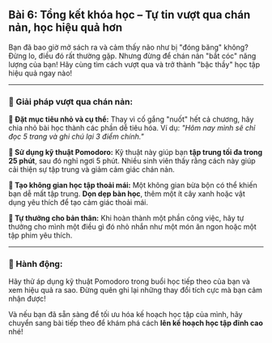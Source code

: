 ## Bài 6: Tổng kết khóa học – Tự tin vượt qua chán nản, học hiệu quả hơn

Bạn đã bao giờ mở sách ra và cảm thấy não như bị "đóng băng" không? Đừng lo, điều đó rất thường gặp. Nhưng đừng để chán nản "bắt cóc" năng lượng của bạn! Hãy cùng tìm cách vượt qua và trở thành "bậc thầy" học tập hiệu quả ngay nào!

---

### 📌 Giải pháp vượt qua chán nản:

**🔹 Đặt mục tiêu nhỏ và cụ thể:**
Thay vì cố gắng "nuốt" hết cả chương, hãy chia nhỏ bài học thành các phần dễ tiêu hóa. Ví dụ: *"Hôm nay mình sẽ chỉ đọc 5 trang và ghi chú lại 3 điểm chính."*

**🔹 Sử dụng kỹ thuật Pomodoro:**
Kỹ thuật này giúp bạn **tập trung tối đa trong 25 phút**, sau đó nghỉ ngơi 5 phút. Nhiều sinh viên thấy rằng cách này giúp cải thiện sự tập trung và giảm cảm giác chán nản.

**🔹 Tạo không gian học tập thoải mái:**
Một không gian bừa bộn có thể khiến bạn dễ mất tập trung. **Dọn dẹp bàn học**, thêm một ít cây xanh hoặc vật dụng yêu thích để tạo cảm giác thoải mái.

**🔹 Tự thưởng cho bản thân:**
Khi hoàn thành một phần công việc, hãy tự thưởng cho mình một điều gì đó nhỏ nhắn như một món ăn ngon hoặc một tập phim yêu thích. 

---

### 🚀 Hành động:

Hãy thử áp dụng kỹ thuật Pomodoro trong buổi học tiếp theo của bạn và xem hiệu quả ra sao. Đừng quên ghi lại những thay đổi tích cực mà bạn cảm nhận được!

Và nếu bạn đã sẵn sàng để tối ưu hóa kế hoạch học tập của mình, hãy chuyển sang bài tiếp theo để khám phá cách **lên kế hoạch học tập đỉnh cao** nhé!